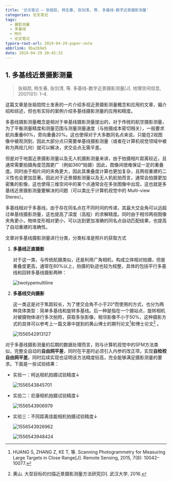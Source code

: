 ```yaml
---
title: '论文笔记 — 张祖勋, 杨生春, 张剑清, 等. 多基线-数字近景摄影测量'
categories: 论文笔记
tags:
  - 摄影测量
  - 多基线
  - MVS
  - 论文笔记
typora-root-url: 2019-04-29-paper-note
abbrlink: 9ba2b9e5
date: 2019-04-29 20:45:33
---
```




## 1. 多基线近景摄影测量

> 张祖勋, 杨生春, 张剑清, 等. 多基线-数字近景摄影测量[J]. 地理空间信息, 2007(01): 1–4.

这篇文章是张祖勋院士发表的一片介绍多视近景摄影测量概念和应用的文章，偏介绍和综述，但也有实际的案例介绍多基线摄影测量的应用和精度。

多基线摄影测量概念是相对于单基线摄影测量提出的，对于传统的航空摄影测量，为了平衡测量精度和测量范围与测量测量速度（与拍摄成本密切相关），一般要求航向重叠60%，旁向重叠20%。这也使得对于大多数同名点来说，只能在2视图像中被观测到，因此大部分点只需要单基线摄影测量（或者在计算机视觉领域中被称为两视几何）就可以解决，求交会点无需平差。

<!-- more -->

但是对于地面近景摄影测量以及无人机摄影测量来讲，由于拍摄相片距离较近，且通常需要拍摄角度范围更广（例如360°拍摄）因此，图像间很难保证一定的重叠度。同时由于相片间的夹角更大，因此其重叠度计算也更加复杂，且两视重建的二义性也会更加显著。因此对于近景摄影测量以及无人机航拍而言，通常会拍摄更加密集的影像，这也使得三维空间中的某个点通常会在多张图像中出现，这也就是多基线近景摄影测量要解决的问题（可以类比于计算机视觉中的 Multi-view Stereo）。

多基线相对于多基线，由于存在同名点在不同时间的传递，其最大交会角可以远超过单基线摄影测量，这也提高了深度（高程）的求解精度。同时由于相邻两视图像夹角更小，物体变形相对更小，可以达到更加准确的同名点自动匹配结果，也提高了自动重建的准确性。

文章对多基线摄影测量进行分类，分类标准是照片的获取方式

1. **多基线正直摄影**

   对于这一类，与传统航摄类似，还是利用广角相机，构成立体相对拍摄，但是重叠度更高，通常在80%以上，拍摄的轨迹也较为规整，具体的包括平行多基线和回转多基线摄影两种：

   ![twotypemultiline](twotypemultiline.png)

2. **多基线交向摄影**

   这一类这是对于焦距较长，为了使交会角不小于20°而使用的方式，也分为两种具体类型：简单多基线和旋转多基线。后一种是指在一个摄站点，旋转相机对被摄物体进行多次拍照，获取多张影像，相邻影像不小于50%，这种摄影方式的具体可以参考上一篇文章中提到的黄山博士的期刊论文[^2]和博士论文[^3] 。

   ![1556542913127](1556542913127.png) 

对于多基线摄影测量的后期的数据处理而言，则与计算机视觉中的SFM方法类似，完整全自动的**自由网平差**，同时在平差时必须引入内参的改正项，实现**自检校自由网平差**。同时后续实现也证明该方法精度较高，完全能够满足摄影测量的要求。下面是一些试验结果：

- 实验一：柯达相机拍摄试验精度↓

  ![1556543845701](1556543845701.png)

- 实验二：尼康相机拍摄试验精度↓

  ![1556543906979](1556543906979.png)

- 实验三：不同距离佳能相机拍摄试验精度↓

  ![1556543926962](1556543926962.png)

  ![1556543948424](1556543948424.png)

[^1]: 张祖勋, 杨生春, 张剑清, 等. 多基线-数字近景摄影测量[J]. 地理空间信息, 2007(01): 1–4.
[^2]: HUANG S, ZHANG Z, KE T, 等. Scanning Photogrammetry for Measuring Large Targets in Close Range[J]. Remote Sensing, 2015, 7(8): 10042–10077.
[^3]: 黄山. 大型目标的扫描近景摄影测量方法研究[D]. 武汉大学, 2016.